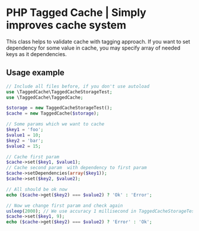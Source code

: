 PHP Tagged Cache | Simply improves cache system
===========================================

This class helps to validate cache with tagging approach.
If you want to set dependency for some value in cache, you may specify array of needed keys as it dependencies.

Usage example
--------

```php
// Include all files before, if you don't use autoload
use \TaggedCache\TaggedCacheStorageTest;
use \TaggedCache\TaggedCache;

$storage = new TaggedCacheStorageTest();
$cache = new TaggedCache($storage);

// Some params which we want to cache
$key1 = 'foo';
$value1 = 10;
$key2 = 'bar';
$value2 = 15;

// Cache first param
$cache->set($key1, $value1);
// Cache second param  with dependency to first param
$cache->setDependencies(array($key1));
$cache->set($key2, $value2);

// All should be ok now
echo ($cache->get($key2) === $value2) ? 'Ok' : 'Error';

// Now we change first param and check again
usleep(2000); // We use accuracy 1 millisecond in TaggedCacheStorageTest
$cache->set($key1, 9);
echo ($cache->get($key2) === $value2) ? 'Error' : 'Ok';
```